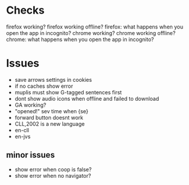 # Checks

firefox working?
firefox working offline?
firefox: what happens when you open the app in incognito?
chrome working?
chrome working offline?
chrome: what happens when you open the app in incognito?

# Issues

* save arrows settings in cookies
* if no caches show error
* muplis must show G-tagged sentences first
* dont show audio icons when offline and failed to download
* GA working?
* "opened!" sev time when {se}
* forward button doesnt work
* CLL,2002 is a new language
* en-cll
* en-jvs

## minor issues

* show error when coop is false?
* show error when no navigator?
